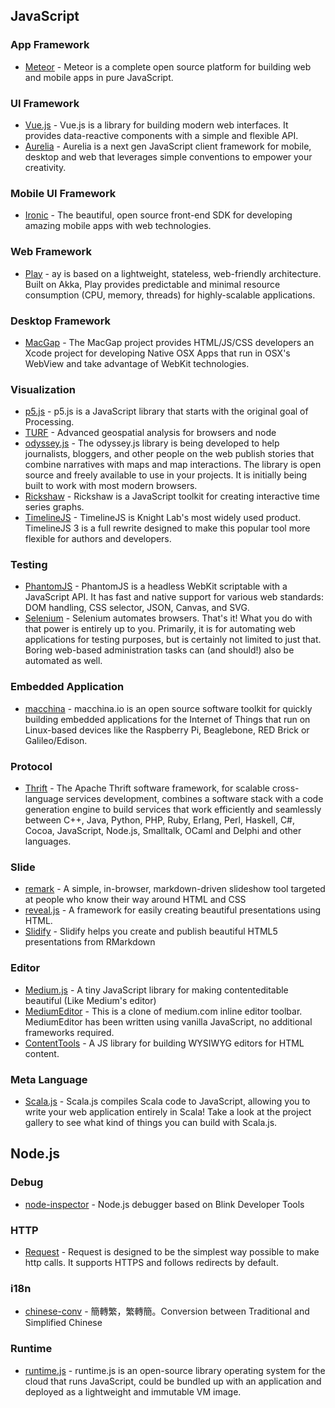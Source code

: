 ## JavaScript

### App Framework
- [Meteor](https://www.meteor.com/) - Meteor is a complete open source platform for building web and mobile apps in pure JavaScript.

### UI Framework
- [Vue.js](http://vuejs.org/) - Vue.js is a library for building modern web interfaces. It provides data-reactive components with a simple and flexible API.
- [Aurelia](http://aurelia.io/index.html) - Aurelia is a next gen JavaScript client framework for mobile, desktop and web that leverages simple conventions to empower your creativity.

### Mobile UI Framework
- [Ironic](http://ionicframework.com/) - The beautiful, open source front-end SDK for developing amazing mobile apps with web technologies.

### Web Framework
- [Play](https://www.playframework.com/) - ay is based on a lightweight, stateless, web-friendly architecture. Built on Akka, Play provides predictable and minimal resource consumption (CPU, memory, threads) for highly-scalable applications.

### Desktop Framework
- [MacGap](https://github.com/MacGapProject/MacGap1) - The MacGap project provides HTML/JS/CSS developers an Xcode project for developing Native OSX Apps that run in OSX's WebView and take advantage of WebKit technologies.

### Visualization
- [p5.js](http://p5js.org/) - p5.js is a JavaScript library that starts with the original goal of Processing.
- [TURF](http://turfjs.org/) - Advanced geospatial analysis for browsers and node
- [odyssey.js](https://github.com/CartoDB/odyssey.js) - The odyssey.js library is being developed to help journalists, bloggers, and other people on the web publish stories that combine narratives with maps and map interactions. The library is open source and freely available to use in your projects. It is initially being built to work with most modern browsers.
- [Rickshaw](http://code.shutterstock.com/rickshaw/) - Rickshaw is a JavaScript toolkit for creating interactive time series graphs.
- [TimelineJS](https://timeline3.knightlab.com/) - TimelineJS is Knight Lab's most widely used product. TimelineJS 3 is a full rewrite designed to make this popular tool more flexible for authors and developers.

### Testing
- [PhantomJS](http://phantomjs.org/) - PhantomJS is a headless WebKit scriptable with a JavaScript API. It has fast and native support for various web standards: DOM handling, CSS selector, JSON, Canvas, and SVG.
- [Selenium](http://www.seleniumhq.org/) - Selenium automates browsers. That's it! What you do with that power is entirely up to you. Primarily, it is for automating web applications for testing purposes, but is certainly not limited to just that. Boring web-based administration tasks can (and should!) also be automated as well.

### Embedded Application
- [macchina](http://macchina.io/) - macchina.io is an open source software toolkit for quickly building embedded applications for the Internet of Things that run on Linux-based devices like the Raspberry Pi, Beaglebone, RED Brick or Galileo/Edison.

### Protocol
- [Thrift](https://thrift.apache.org/) - The Apache Thrift software framework, for scalable cross-language services development, combines a software stack with a code generation engine to build services that work efficiently and seamlessly between C++, Java, Python, PHP, Ruby, Erlang, Perl, Haskell, C#, Cocoa, JavaScript, Node.js, Smalltalk, OCaml and Delphi and other languages.

### Slide
- [remark](https://github.com/gnab/remark) - A simple, in-browser, markdown-driven slideshow tool targeted at people who know their way around HTML and CSS
- [reveal.js](https://github.com/hakimel/reveal.js/) - A framework for easily creating beautiful presentations using HTML. 
- [Slidify](https://github.com/ramnathv/slidify/) - Slidify helps you create and publish beautiful HTML5 presentations from RMarkdown

### Editor
- [Medium.js](http://jakiestfu.github.io/Medium.js/docs/) - A tiny JavaScript library for making contenteditable beautiful (Like Medium's editor)
- [MediumEditor](https://github.com/yabwe/medium-editor) - This is a clone of medium.com inline editor toolbar. MediumEditor has been written using vanilla JavaScript, no additional frameworks required.
- [ContentTools](https://github.com/getmeuk/ContentTools) - A JS library for building WYSIWYG editors for HTML content.

### Meta Language
- [Scala.js](http://www.scala-js.org/) - Scala.js compiles Scala code to JavaScript, allowing you to write your web application entirely in Scala! Take a look at the project gallery to see what kind of things you can build with Scala.js.

## Node.js

### Debug
- [node-inspector](https://github.com/node-inspector/node-inspector) - Node.js debugger based on Blink Developer Tools

### HTTP
- [Request](https://github.com/request/request) - Request is designed to be the simplest way possible to make http calls. It supports HTTPS and follows redirects by default.

### i18n
- [chinese-conv](https://www.npmjs.com/package/chinese-conv) - 簡轉繁，繁轉簡。Conversion between Traditional and Simplified Chinese

### Runtime
- [runtime.js](http://runtimejs.org/) - runtime.js is an open-source library operating system for the cloud that runs JavaScript, could be bundled up with an application and deployed as a lightweight and immutable VM image.

